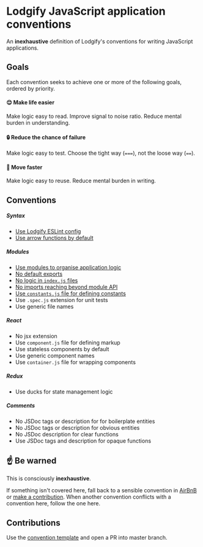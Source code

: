 # Lodgify JavaScript application conventions

An **inexhaustive** definition of Lodgify's conventions for writing JavaScript applications.

## Goals

Each convention seeks to achieve one or more of the following goals, ordered by priority.

#### 😌 Make life easier

Make logic easy to read. Improve signal to noise ratio. Reduce mental burden in understanding.

#### 🔒 Reduce the chance of failure

Make logic easy to test. Choose the tight way (`===`), not the loose way (`==`).

#### 🏃 Move faster

Make logic easy to reuse. Reduce mental burden in writing.

## Conventions

##### Syntax

- [Use Lodgify ESLint config](https://bigassmessage.com/c1b7a)
- [Use arrow functions by default](syntax/use-arrow-functions-by-default.md)

##### Modules

- [Use modules to organise application logic](modules/use-modules-to-organise-application-logic.md)
- [No default exports](modules/no-default-exports.md)
- [No logic in `index.js` files](modules/no-logic-in-indexjs-files.md)
- [No imports reaching beyond module API](modules/no-imports-reaching-beyond-module-api.md)
- [Use `constants.js` file for defining constants](modules/use-constantsjs-file-for-defining-constants.md)
- Use `.spec.js` extension for unit tests
- Use generic file names

##### React

- No jsx extension
- Use `component.js` file for defining markup
- Use stateless components by default
- Use generic component names
- Use `container.js` file for wrapping components

##### Redux

- Use ducks for state management logic

##### Comments

- No JSDoc tags or description for for boilerplate entities
- No JSDoc tags or description for obvious entities
- No JSDoc description for clear functions
- Use JSDoc tags and description for opaque functions

## ☝️ Be warned

This is consciously **inexhaustive**.

If something isn't covered here, fall back to a sensible convention in [AirBnB](https://github.com/airbnb/javascript) or [make a contribution](#contributions). When another convention conflicts with a convention here, follow the one here.

## Contributions

Use the [convention template](CONVENTION_TEMPLATE.md) and open a PR into master branch.
